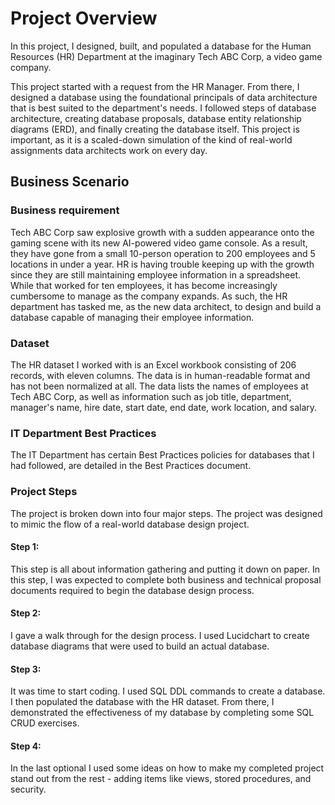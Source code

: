# Project Overview
In this project, I designed, built, and populated a database for the Human Resources (HR) Department at the imaginary Tech ABC Corp, a video game company. 

This project started with a request from the HR Manager. From there, I designed a database using the foundational principals of data architecture that is best suited to the department's needs. I followed steps of database architecture, creating database proposals, database entity relationship diagrams (ERD), and finally creating the database itself. This project is important, as it is a scaled-down simulation of the kind of real-world assignments data architects work on every day.

## Business Scenario

### Business requirement
Tech ABC Corp saw explosive growth with a sudden appearance onto the gaming scene with its new AI-powered video game console. As a result, they have gone from a small 10-person operation to 200 employees and 5 locations in under a year. HR is having trouble keeping up with the growth since they are still maintaining employee information in a spreadsheet. While that worked for ten employees, it has become increasingly cumbersome to manage as the company expands.
As such, the HR department has tasked me, as the new data architect, to design and build a database capable of managing their employee information.

### Dataset
The HR dataset I worked with is an Excel workbook consisting of 206 records, with eleven columns. The data is in human-readable format and has not been normalized at all. The data lists the names of employees at Tech ABC Corp, as well as information such as job title, department, manager's name, hire date, start date, end date, work location, and salary.

### IT Department Best Practices
The IT Department has certain Best Practices policies for databases that I had followed, are detailed in the Best Practices document.

### Project Steps
The project is broken down into four major steps. The project was designed to mimic the flow of a real-world database design project.

#### Step 1: 
This step is all about information gathering and putting it down on paper. In this step, I was expected to complete both business and technical proposal documents required to begin the database design process.

#### Step 2: 
I gave a walk through for the design process. I used Lucidchart to create database diagrams that were used to build an actual database.

#### Step 3: 
It was time to start coding. I used SQL DDL commands to create a database. I then populated the database with the HR dataset. From there, I demonstrated the effectiveness of my database by completing some SQL CRUD exercises.

#### Step 4: 
In the last optional I used some ideas on how to make my completed project stand out from the rest - adding items like views, stored procedures, and security.
